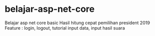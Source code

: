 # belajar-asp-net-core
Belajar asp net core basic
Hasil hitung cepat pemilihan president 2019
Feature : login, logout, tutorial input data, input hasil suara
